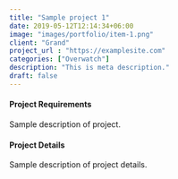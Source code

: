 ```yaml
---
title: "Sample project 1"
date: 2019-05-12T12:14:34+06:00
image: "images/portfolio/item-1.png"
client: "Grand"
project_url : "https://examplesite.com"
categories: ["Overwatch"]
description: "This is meta description."
draft: false
---
```


#### Project Requirements

Sample description of project.


#### Project Details

Sample description of project details.
